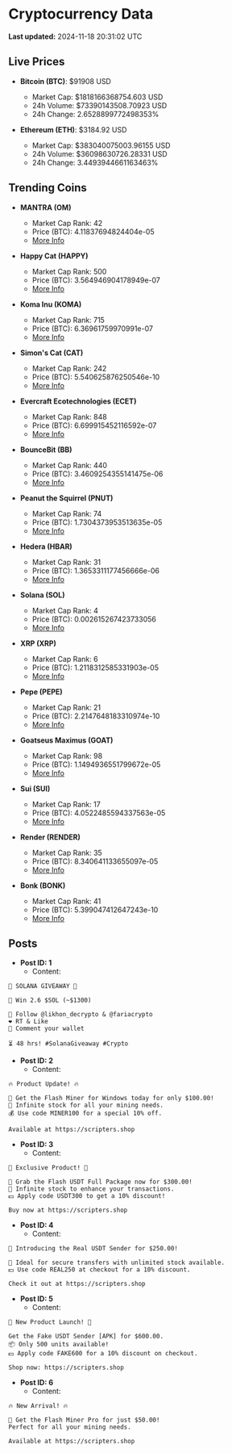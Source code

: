 # Cryptocurrency Data

**Last updated:** 2024-11-18 20:31:02 UTC

## Live Prices
- **Bitcoin (BTC)**: $91908 USD
  - Market Cap: $1818166368754.603 USD
  - 24h Volume: $73390143508.70923 USD
  - 24h Change: 2.6528899772498353%

- **Ethereum (ETH)**: $3184.92 USD
  - Market Cap: $383040075003.96155 USD
  - 24h Volume: $36098630726.28331 USD
  - 24h Change: 3.4493944661163463%

## Trending Coins
- **MANTRA (OM)**
  - Market Cap Rank: 42
  - Price (BTC): 4.11837694824404e-05
  - [More Info](https://www.coingecko.com/en/coins/mantra)

- **Happy Cat (HAPPY)**
  - Market Cap Rank: 500
  - Price (BTC): 3.564946904178949e-07
  - [More Info](https://www.coingecko.com/en/coins/happycat)

- **Koma Inu (KOMA)**
  - Market Cap Rank: 715
  - Price (BTC): 6.36961759970991e-07
  - [More Info](https://www.coingecko.com/en/coins/koma-inu)

- **Simon's Cat (CAT)**
  - Market Cap Rank: 242
  - Price (BTC): 5.540625876250546e-10
  - [More Info](https://www.coingecko.com/en/coins/simons-cat)

- **Evercraft Ecotechnologies (ECET)**
  - Market Cap Rank: 848
  - Price (BTC): 6.699915452116592e-07
  - [More Info](https://www.coingecko.com/en/coins/evercraft-ecotechnologies)

- **BounceBit (BB)**
  - Market Cap Rank: 440
  - Price (BTC): 3.4609254355141475e-06
  - [More Info](https://www.coingecko.com/en/coins/bouncebit)

- **Peanut the Squirrel (PNUT)**
  - Market Cap Rank: 74
  - Price (BTC): 1.7304373953513635e-05
  - [More Info](https://www.coingecko.com/en/coins/peanut-the-squirrel)

- **Hedera (HBAR)**
  - Market Cap Rank: 31
  - Price (BTC): 1.3653311177456666e-06
  - [More Info](https://www.coingecko.com/en/coins/hedera)

- **Solana (SOL)**
  - Market Cap Rank: 4
  - Price (BTC): 0.002615267423733056
  - [More Info](https://www.coingecko.com/en/coins/solana)

- **XRP (XRP)**
  - Market Cap Rank: 6
  - Price (BTC): 1.2118312585331903e-05
  - [More Info](https://www.coingecko.com/en/coins/xrp)

- **Pepe (PEPE)**
  - Market Cap Rank: 21
  - Price (BTC): 2.2147648183310974e-10
  - [More Info](https://www.coingecko.com/en/coins/pepe)

- **Goatseus Maximus (GOAT)**
  - Market Cap Rank: 98
  - Price (BTC): 1.1494936551799672e-05
  - [More Info](https://www.coingecko.com/en/coins/goatseus-maximus)

- **Sui (SUI)**
  - Market Cap Rank: 17
  - Price (BTC): 4.0522485594337563e-05
  - [More Info](https://www.coingecko.com/en/coins/sui)

- **Render (RENDER)**
  - Market Cap Rank: 35
  - Price (BTC): 8.340641133655097e-05
  - [More Info](https://www.coingecko.com/en/coins/render)

- **Bonk (BONK)**
  - Market Cap Rank: 41
  - Price (BTC): 5.399047412647243e-10
  - [More Info](https://www.coingecko.com/en/coins/bonk)

## Posts
- **Post ID: 1**
  - Content:
```
🚀 SOLANA GIVEAWAY 🚀

🎁 Win 2.6 $SOL (~$1300)

🤝 Follow @likhon_decrypto & @fariacrypto
❤️ RT & Like
💬 Comment your wallet

⏳ 48 hrs! #SolanaGiveaway #Crypto
```

- **Post ID: 2**
  - Content:
```
🔥 Product Update! 🔥

🚀 Get the Flash Miner for Windows today for only $100.00!
🔋 Infinite stock for all your mining needs.
💰 Use code MINER100 for a special 10% off.

Available at https://scripters.shop
```

- **Post ID: 3**
  - Content:
```
🎁 Exclusive Product! 🎁

💸 Grab the Flash USDT Full Package now for $300.00!
🎉 Infinite stock to enhance your transactions.
💵 Apply code USDT300 to get a 10% discount!

Buy now at https://scripters.shop
```

- **Post ID: 4**
  - Content:
```
💎 Introducing the Real USDT Sender for $250.00!

💼 Ideal for secure transfers with unlimited stock available.
💵 Use code REAL250 at checkout for a 10% discount.

Check it out at https://scripters.shop
```

- **Post ID: 5**
  - Content:
```
🚀 New Product Launch! 🚀

Get the Fake USDT Sender [APK] for $600.00.
📦 Only 500 units available!
💵 Apply code FAKE600 for a 10% discount on checkout.

Shop now: https://scripters.shop
```

- **Post ID: 6**
  - Content:
```
🔥 New Arrival! 🔥

💸 Get the Flash Miner Pro for just $50.00!
Perfect for all your mining needs.

Available at https://scripters.shop
```

